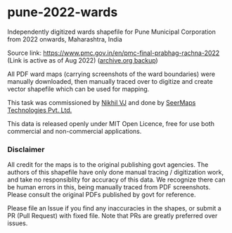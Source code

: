 # pune-2022-wards
Independently digitized wards shapefile for Pune Municipal Corporation from 2022 onwards, Maharashtra, India

Source link: https://www.pmc.gov.in/en/pmc-final-prabhag-rachna-2022 (Link is active as of Aug 2022) ([archive.org backup](https://web.archive.org/web/20220727115259/https://www.pmc.gov.in/en/pmc-final-prabhag-rachna-2022))

All PDF ward maps (carrying screenshots of the ward boundaries) were manually downloaded, then manually traced over to digitize and create vector shapefile which can be used for mapping.

This task was commissioned by [Nikhil VJ](https://nikhilvj.co.in) and done by [SeerMaps Technologies Pvt. Ltd.](http://www.seermaps.com/)

This data is released openly under MIT Open Licence, free for use both commercial and non-commercial applications.

### Disclaimer
All credit for the maps is to the original publishing govt agencies. The authors of this shapefile have only done manual tracing / digitization work, and take no responsiblity for accuracy of this data. We recognize there can be human errors in this, being manually traced from PDF screenshots. Please consult the original PDFs published by govt for reference. 

Please file an Issue if you find any inaccuracies in the shapes, or submit a PR (Pull Request) with fixed file. Note that PRs are greatly preferred over issues.
